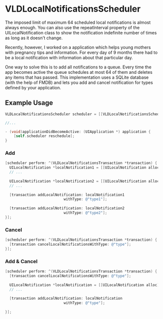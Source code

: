 VLDLocalNotificationsScheduler
==============================

The imposed limit of maximum 64 scheduled local notifications is almost always enough. You can also use the repeatInterval property of the UILocalNotification class to show the notification indefinite number of times as long as it doesn't change. 

Recently, however, I worked on a application which helps young mothers with pregnancy tips and information. For every day of 9 months there had to be a local notification with information about that particular day. 

One way to solve this is to add all notifications to a queue. Every time the app becomes active the queue schedules at most 64 of them and deletes any items that has passed. This implementation uses a SQLite database (with the help of FMDB) and 
lets you add and cancel notification for types defined by your application.

## Example Usage
```objective-c
VLDLocalNotificationsScheduler scheduler = [[VLDLocalNotificationsScheduler alloc] init];

//...

- (void)applicationDidBecomeActive: (UIApplication *) application {
    [self.scheduler reschedule];
}
```
### Add

```objective-c
[scheduler perform: ^(VLDLocalNotificationsTransaction *transaction) {
  UILocalNotification *localNotification1 = [[UILocalNotification alloc] init];
  // ...
  
  UILocalNotification *localNotification2 = [[UILocalNotification alloc] init];
  // ...
  
  [transaction addLocalNotification: localNotification1
                           withType: @"type1"];
                           
  [transaction addLocalNotification: localNotification2
                           withType: @"type2"];
}];
```

### Cancel

```objective-c
[scheduler perform: ^(VLDLocalNotificationsTransaction *transaction) {
  [transaction cancelLocalNotificationsWithType: @"type"];
}];
```

### Add & Cancel

```objective-c
[scheduler perform: ^(VLDLocalNotificationsTransaction *transaction) {
  [transaction cancelLocalNotificationsWithType: @"type"];
  
  UILocalNotification *localNotification = [[UILocalNotification alloc] init];
  // ...
  
  [transaction addLocalNotification: localNotification
                           withType: @"type"];
                          
}];
```



